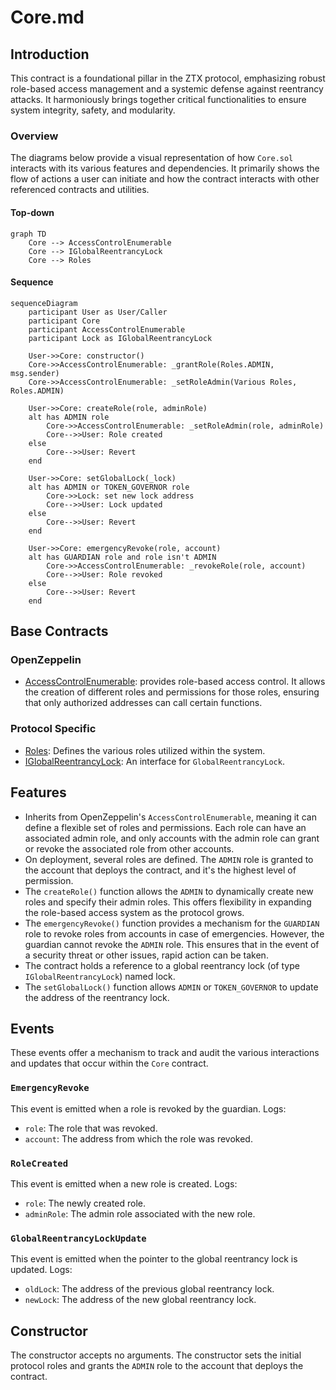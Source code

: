 # Core.md

## Introduction
This contract is a foundational pillar in the ZTX protocol, emphasizing robust role-based access management and a systemic defense against reentrancy attacks. It harmoniously brings together critical functionalities to ensure system integrity, safety, and modularity.

### Overview
The diagrams below provide a visual representation of how `Core.sol` interacts with its various features and dependencies. It primarily shows the flow of actions a user can initiate and how the contract interacts with other referenced contracts and utilities.

#### Top-down
```mermaid
graph TD
    Core --> AccessControlEnumerable
    Core --> IGlobalReentrancyLock
    Core --> Roles
```

#### Sequence
```mermaid
sequenceDiagram
    participant User as User/Caller
    participant Core
    participant AccessControlEnumerable
    participant Lock as IGlobalReentrancyLock

    User->>Core: constructor()
    Core->>AccessControlEnumerable: _grantRole(Roles.ADMIN, msg.sender)
    Core->>AccessControlEnumerable: _setRoleAdmin(Various Roles, Roles.ADMIN)

    User->>Core: createRole(role, adminRole)
    alt has ADMIN role
        Core->>AccessControlEnumerable: _setRoleAdmin(role, adminRole)
        Core-->>User: Role created
    else
        Core-->>User: Revert
    end
    
    User->>Core: setGlobalLock(_lock)
    alt has ADMIN or TOKEN_GOVERNOR role
        Core->>Lock: set new lock address
        Core-->>User: Lock updated
    else
        Core-->>User: Revert
    end
    
    User->>Core: emergencyRevoke(role, account)
    alt has GUARDIAN role and role isn't ADMIN
        Core->>AccessControlEnumerable: _revokeRole(role, account)
        Core-->>User: Role revoked
    else
        Core-->>User: Revert
    end
```

## Base Contracts
### OpenZeppelin
- [AccessControlEnumerable](https://github.com/OpenZeppelin/openzeppelin-contracts/blob/master/contracts/access/extensions/AccessControlEnumerable.sol): provides role-based access control. It allows the creation of different roles and permissions for those roles, ensuring that only authorized addresses can call certain functions.
### Protocol Specific
- [Roles](https://github.com/ZTX-Foundation/tuxedo/blob/develop/src/core/Roles.sol): Defines the various roles utilized within the system.
- [IGlobalReentrancyLock](https://github.com/ZTX-Foundation/tuxedo/blob/develop/src/core/IGlobalReentrancyLock.sol): An interface for `GlobalReentrancyLock`.

## Features
- Inherits from OpenZeppelin's `AccessControlEnumerable`, meaning it can define a flexible set of roles and permissions. Each role can have an associated admin role, and only accounts with the admin role can grant or revoke the associated role from other accounts.
- On deployment, several roles are defined. The `ADMIN` role is granted to the account that deploys the contract, and it's the highest level of permission.
- The `createRole()` function allows the `ADMIN` to dynamically create new roles and specify their admin roles. This offers flexibility in expanding the role-based access system as the protocol grows.
- The `emergencyRevoke()` function provides a mechanism for the `GUARDIAN` role to revoke roles from accounts in case of emergencies. However, the guardian cannot revoke the `ADMIN` role. This ensures that in the event of a security threat or other issues, rapid action can be taken.
- The contract holds a reference to a global reentrancy lock (of type `IGlobalReentrancyLock`) named lock.
- The `setGlobalLock()` function allows `ADMIN` or `TOKEN_GOVERNOR` to update the address of the reentrancy lock.

## Events
These events offer a mechanism to track and audit the various interactions and updates that occur within the `Core` contract.

### `EmergencyRevoke`
This event is emitted when a role is revoked by the guardian.
Logs:
- `role`: The role that was revoked.
- `account`: The address from which the role was revoked.

### `RoleCreated`
This event is emitted when a new role is created.
Logs:
- `role`: The newly created role.
- `adminRole`: The admin role associated with the new role.

### `GlobalReentrancyLockUpdate`
This event is emitted when the pointer to the global reentrancy lock is updated.
Logs:
- `oldLock`: The address of the previous global reentrancy lock.
- `newLock`: The address of the new global reentrancy lock.

## Constructor
The constructor accepts no arguments. The constructor sets the initial protocol roles and grants the `ADMIN` role to the account that deploys the contract.
